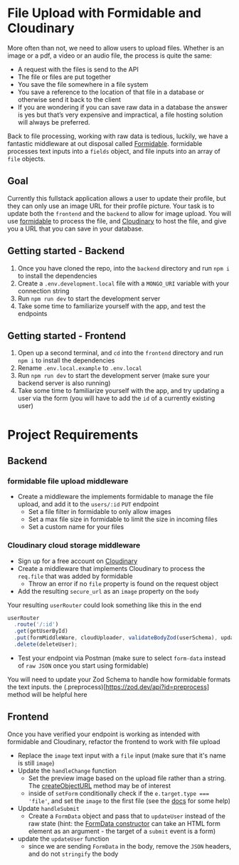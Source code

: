# File Upload with Formidable and Cloudinary

More often than not, we need to allow users to upload files. Whether is an image or a pdf, a video or an audio file, the process is quite the same:

- A request with the files is send to the API
- The file or files are put together
- You save the file somewhere in a file system
- You save a reference to the location of that file in a database or otherwise send it back to the client
- If you are wondering if you can save raw data in a database the answer is yes but that’s very expensive and impractical, a file hosting solution will always be preferred.

Back to file processing, working with raw data is tedious, luckily, we have a fantastic middleware at out disposal called [Formidable](https://github.com/node-formidable/formidable?tab=readme-ov-file). formidable processes text inputs into a `fields` object, and file inputs into an array of `file` objects.

## Goal

Currently this fullstack application allows a user to update their profile, but they can only use an image URL for their profile picture. Your task is to update both the `frontend` and the `backend` to allow for image upload. You will use [formidable](https://github.com/node-formidable/formidable?tab=readme-ov-file) to process the file, and [Cloudinary](https://cloudinary.com/documentation/node_integration) to host the file, and give you a URL that you can save in your database.

## Getting started - Backend

1. Once you have cloned the repo, into the `backend` directory and run `npm i` to install the dependencies
2. Create a `.env.development.local` file with a `MONGO_URI` variable with your connection string
3. Run `npm run dev` to start the development server
4. Take some time to familiarize yourself with the app, and test the endpoints

## Getting started - Frontend

1. Open up a second terminal, and `cd` into the `frontend` directory and run `npm i` to install the dependencies
2. Rename `.env.local.example` to `.env.local`
3. Run `npm run dev` to start the development server (make sure your backend server is also running)
4. Take some time to familiarize yourself with the app, and try updating a user via the form (you will have to add the `id` of a currently existing user)

# Project Requirements

## Backend

### formidable file upload middleware

- Create a middleware the implements formidable to manage the file upload, and add it to the `users/:id` `PUT` endpoint
  - Set a file filter in formidable to only allow images
  - Set a max file size in formidable to limit the size in incoming files
  - Set a custom name for your files

### Cloudinary cloud storage middleware

- Sign up for a free account on [Cloudinary](https://cloudinary.com/users/register_free)
- Create a middleware that implements Cloudinary to process the `req.file` that was added by formidable
  - Throw an error if no `file` property is found on the request object
- Add the resulting `secure_url` as an `image` property on the `body`

Your resulting `userRouter` could look something like this in the end

```js
userRouter
  .route('/:id')
  .get(getUserById)
  .put(formMiddleWare, cloudUploader, validateBodyZod(userSchema), updateUser)
  .delete(deleteUser);
```

- Test your endpoint via Postman (make sure to select `form-data` instead of `raw JSON` once you start using formidable)

You will need to update your Zod Schema to handle how formidable formats the text inputs. the (.preprocess)[https://zod.dev/api?id=preprocess] method will be helpful here

## Frontend

Once you have verified your endpoint is working as intended with formidable and Cloudinary, refactor the frontend to work with file upload

- Replace the `image` text input with a `file` input (make sure that it's name is still `image`)
- Update the `handleChange` function
  - Set the preview image based on the upload file rather than a string. The [createObjectURL](https://developer.mozilla.org/en-US/docs/Web/API/URL/createObjectURL_static) method may be of interest
  - inside of `setForm` conditionally check if the `e.target.type === 'file'`, and set the `image` to the first file (see the [docs](https://developer.mozilla.org/en-US/docs/Web/API/File_API/Using_files_from_web_applications#accessing_selected_files) for some help)
- Update `handleSubmit`
  - Create a `FormData` object and pass that to `updateUser` instead of the raw state (hint: the [FormData constructor](https://developer.mozilla.org/en-US/docs/Web/API/FormData/FormData) can take an HTML form element as an argument - the target of a `submit` event is a form)
- update the `updateUser` function
  - since we are sending `FormData` in the body, remove the `JSON` headers, and do not `stringify` the body
